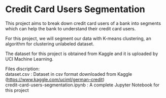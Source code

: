 # Credit Card Users Segmentation

This project aims to break down credit card users of a bank into segments which can help the bank to understand their credit card users.

For this project, we will segment our data with K-means clustering, an algorithm for clustering unlabeled dataset.

The dataset for this project is obtained from Kaggle and it is uploaded by UCI Machine Learning.

Files discription:     
dataset.csv :  Dataset in csv format downloaded from Kaggle (https://www.kaggle.com/uciml/german-credit)    
credit-card-users-segmentation.ipynb :  A complete Jupyter Notebook for this project
